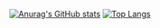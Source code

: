 [![Anurag's GitHub stats](https://github-readme-stats.vercel.app/api?username=ImAxel0&show_icons=true&theme=radical)](https://github.com/ImAxel0) [![Top Langs](https://github-readme-stats.vercel.app/api/top-langs/?username=ImAxel0&layout=compact&theme=radical)](https://github.com/ImAxel0)

